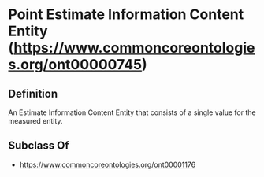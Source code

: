 # Point Estimate Information Content Entity (https://www.commoncoreontologies.org/ont00000745)

## Definition
An Estimate Information Content Entity that consists of a single value for the measured entity.

## Subclass Of
- https://www.commoncoreontologies.org/ont00001176

